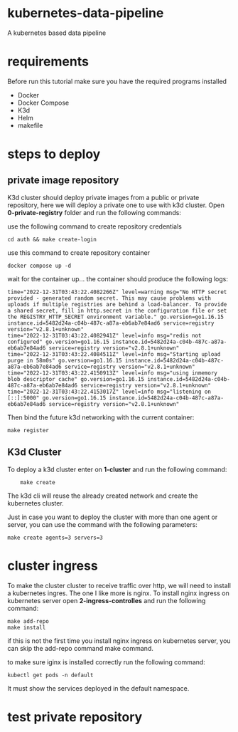 # kubernetes-data-pipeline
A kubernetes based data pipeline

# requirements
Before run this tutorial make sure you have the required programs installed

- Docker
- Docker Compose
- K3d
- Helm
- makefile

# steps to deploy

## private image repository
K3d cluster should deploy private images from a public or private repository, here we will deploy a private one to use with k3d cluster. Open __0-private-registry__ folder and run the following commands:

use the following command to create repository credentials
``` shell
cd auth && make create-login

```

use this command to create repository container
``` shell
docker compose up -d

```

wait for the container up... the container should produce the following logs:

``` log
time="2022-12-31T03:43:22.4082266Z" level=warning msg="No HTTP secret provided - generated random secret. This may cause problems with uploads if multiple registries are behind a load-balancer. To provide a shared secret, fill in http.secret in the configuration file or set the REGISTRY_HTTP_SECRET environment variable." go.version=go1.16.15 instance.id=5482d24a-c04b-487c-a87a-eb6ab7e84ad6 service=registry version="v2.8.1+unknown" 
time="2022-12-31T03:43:22.4082941Z" level=info msg="redis not configured" go.version=go1.16.15 instance.id=5482d24a-c04b-487c-a87a-eb6ab7e84ad6 service=registry version="v2.8.1+unknown" 
time="2022-12-31T03:43:22.4084511Z" level=info msg="Starting upload purge in 58m0s" go.version=go1.16.15 instance.id=5482d24a-c04b-487c-a87a-eb6ab7e84ad6 service=registry version="v2.8.1+unknown" 
time="2022-12-31T03:43:22.4150913Z" level=info msg="using inmemory blob descriptor cache" go.version=go1.16.15 instance.id=5482d24a-c04b-487c-a87a-eb6ab7e84ad6 service=registry version="v2.8.1+unknown" 
time="2022-12-31T03:43:22.4153017Z" level=info msg="listening on [::]:5000" go.version=go1.16.15 instance.id=5482d24a-c04b-487c-a87a-eb6ab7e84ad6 service=registry version="v2.8.1+unknown" 
```

Then bind the future k3d networking with the current container:

``` shell
make register
```

## K3d Cluster

To deploy a k3d cluster enter on __1-cluster__ and run the following command:

``` shell
    make create
```

The k3d cli will reuse the already created network and create the kubernetes cluster. 

Just in case you want to deploy the cluster with more than one agent or server, you can use the command with the following parameters:

``` shell	
make create agents=3 servers=3

```


# cluster ingress

To make the cluster cluster to receive traffic over http, we will need to install a kubernetes ingres. 
The one I like more is nginx. To install nginx ingress on kubernetes server open __2-ingress-controlles__ and run the following command:


``` shell	
make add-repo
make install
```

if this is not the first time you install nginx ingress on kubernetes server, you can skip the add-repo command make command.

to make sure iginx is installed correctly run the following command:

``` shell	
kubectl get pods -n default
```
It must show the services deployed in the default namespace.

# test private repository
